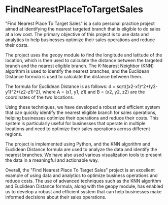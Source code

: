# FindNearestPlaceToTargetSales
"Find Nearest Place To Target Sales" is a solo personal practice project aimed at identifying the nearest targeted branch that is eligible to do sales at a low cost. The primary objective of this project is to use data and analytics to help businesses optimize their sales operations and reduce their costs.

The project uses the geopy module to find the longitude and latitude of the location, which is then used to calculate the distance between the targeted branch and the nearest eligible branch. The K-Nearest Neighbor (KNN) algorithm is used to identify the nearest branches, and the Euclidean Distance formula is used to calculate the distance between them.

The formula for Euclidean Distance is as follows: d = sqrt((x2-x1)^2+(y2-y1)^2+(z2-z1)^2), where A = (x1, y1, z1) and B = (x2, y2, z2) are the coordinates of the two locations.

Using these techniques, we have developed a robust and efficient system that can quickly identify the nearest eligible branch for sales operations, helping businesses optimize their operations and reduce their costs. This system is particularly useful for businesses that operate in multiple locations and need to optimize their sales operations across different regions.

The project is implemented using Python, and the KNN algorithm and Euclidean Distance formula are used to analyze the data and identify the nearest branches. We have also used various visualization tools to present the data in a meaningful and actionable way.

Overall, the "Find Nearest Place To Target Sales" project is an excellent example of using data and analytics to optimize business operations and reduce costs. The use of advanced techniques such as the KNN algorithm and Euclidean Distance formula, along with the geopy module, has enabled us to develop a robust and efficient system that can help businesses make informed decisions about their sales operations.
